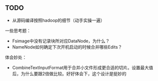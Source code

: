 ## TODO

- 从源码编译按照hadoop的细节（动手实操一遍）

一些思考题：
- Fsimage中没有记录块所对应DataNode，为什么？
- NameNode如何确定下次开机启动的时候合并哪些Edits？


体会妙处：
- CombineTextInputFormat用于合并小文件形成更合适的切片。设置最大值后，为什么要跟2倍做比较。好好体会下，这个设计是挺妙的
